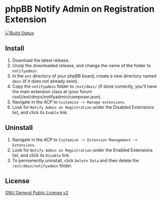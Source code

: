 # phpBB Notify Admin on Registration Extension

[![Build Status](https://travis-ci.org/dmzx/notifyadmin.svg?branch=master)](https://travis-ci.org/dmzx/notifyadmin)

## Install
1. Download the latest release.
2. Unzip the downloaded release, and change the name of the folder to `notifyadmin`.
3. In the `ext` directory of your phpBB board, create a new directory named `dmzx` (if it does not already exist).
4. Copy the `notifyadmin` folder to `/ext/dmzx/` (if done correctly, you'll have the main extension class at (your forum root)/ext/dmzx/notifyadmin/composer.json).
5. Navigate in the ACP to `Customise -> Manage extensions`.
6. Look for `Notify Admin on Registration` under the Disabled Extensions list, and click its `Enable` link.

## Uninstall
1. Navigate in the ACP to `Customise -> Extension Management -> Extensions`.
2. Look for `Notify Admin on Registration` under the Enabled Extensions list, and click its `Disable` link.
3. To permanently uninstall, click `Delete Data` and then delete the `/ext/dmzx/notifyadmin` folder.

## License
[GNU General Public License v2](http://opensource.org/licenses/GPL-2.0)
